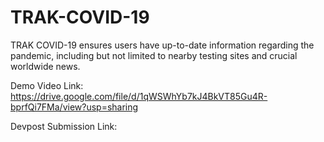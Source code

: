 # TRAK-COVID-19
TRAK COVID-19 ensures users have up-to-date information regarding the pandemic, including but not limited to nearby testing sites and crucial worldwide news.

Demo Video Link:
https://drive.google.com/file/d/1qWSWhYb7kJ4BkVT85Gu4R-bprfQi7FMa/view?usp=sharing

Devpost Submission Link:
